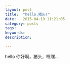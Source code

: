 ```yaml
---
layout: post
title:  "hello,猪头!"
date:   2015-04-10 11:21:05
category: posts
tags:
keywords:
description:

---
```


hello 你好啊，猪头，嘿嘿...
